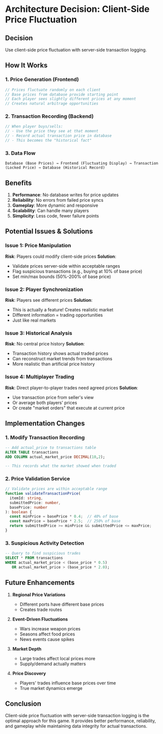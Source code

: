 # Architecture Decision: Client-Side Price Fluctuation

## Decision
Use client-side price fluctuation with server-side transaction logging.

## How It Works

### 1. Price Generation (Frontend)
```typescript
// Prices fluctuate randomly on each client
// Base prices from database provide starting point
// Each player sees slightly different prices at any moment
// Creates natural arbitrage opportunities
```

### 2. Transaction Recording (Backend)
```typescript
// When player buys/sells:
// - Use the price they see at that moment
// - Record actual transaction price in database
// - This becomes the "historical fact"
```

### 3. Data Flow
```
Database (Base Prices) → Frontend (Fluctuating Display) → Transaction (Locked Price) → Database (Historical Record)
```

## Benefits

1. **Performance**: No database writes for price updates
2. **Reliability**: No errors from failed price syncs
3. **Gameplay**: More dynamic and responsive
4. **Scalability**: Can handle many players
5. **Simplicity**: Less code, fewer failure points

## Potential Issues & Solutions

### Issue 1: Price Manipulation
**Risk**: Players could modify client-side prices
**Solution**: 
- Validate prices server-side within acceptable ranges
- Flag suspicious transactions (e.g., buying at 10% of base price)
- Set min/max bounds (50%-200% of base price)

### Issue 2: Player Synchronization
**Risk**: Players see different prices
**Solution**: 
- This is actually a feature! Creates realistic market
- Different information = trading opportunities
- Just like real markets

### Issue 3: Historical Analysis
**Risk**: No central price history
**Solution**:
- Transaction history shows actual traded prices
- Can reconstruct market trends from transactions
- More realistic than artificial price history

### Issue 4: Multiplayer Trading
**Risk**: Direct player-to-player trades need agreed prices
**Solution**:
- Use transaction price from seller's view
- Or average both players' prices
- Or create "market orders" that execute at current price

## Implementation Changes

### 1. Modify Transaction Recording
```sql
-- Add actual_price to transactions table
ALTER TABLE transactions 
ADD COLUMN actual_market_price DECIMAL(10,2);

-- This records what the market showed when traded
```

### 2. Price Validation Service
```typescript
// Validate prices are within acceptable range
function validateTransactionPrice(
  itemId: string, 
  submittedPrice: number, 
  basePrice: number
): boolean {
  const minPrice = basePrice * 0.4;  // 40% of base
  const maxPrice = basePrice * 2.5;  // 250% of base
  return submittedPrice >= minPrice && submittedPrice <= maxPrice;
}
```

### 3. Suspicious Activity Detection
```sql
-- Query to find suspicious trades
SELECT * FROM transactions 
WHERE actual_market_price < (base_price * 0.5) 
   OR actual_market_price > (base_price * 2.0);
```

## Future Enhancements

1. **Regional Price Variations**
   - Different ports have different base prices
   - Creates trade routes

2. **Event-Driven Fluctuations**
   - Wars increase weapon prices
   - Seasons affect food prices
   - News events cause spikes

3. **Market Depth**
   - Large trades affect local prices more
   - Supply/demand actually matters

4. **Price Discovery**
   - Players' trades influence base prices over time
   - True market dynamics emerge

## Conclusion

Client-side price fluctuation with server-side transaction logging is the optimal approach for this game. It provides better performance, reliability, and gameplay while maintaining data integrity for actual transactions.